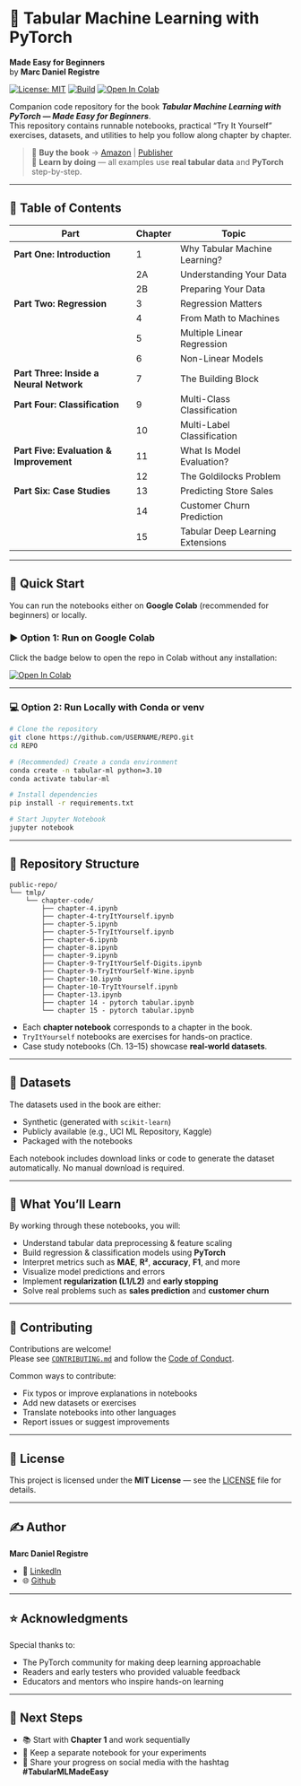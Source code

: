 # 📘 Tabular Machine Learning with PyTorch  
**Made Easy for Beginners**  
by **Marc Daniel Registre**

[![License: MIT](https://img.shields.io/badge/License-MIT-yellow.svg)](#license)
[![Build](https://github.com/USERNAME/REPO/actions/workflows/ci.yml/badge.svg)](https://github.com/USERNAME/REPO/actions)
[![Open In Colab](https://colab.research.google.com/assets/colab-badge.svg)](https://colab.research.google.com/github/USERNAME/REPO)

Companion code repository for the book **_Tabular Machine Learning with PyTorch — Made Easy for Beginners_**.  
This repository contains runnable notebooks, practical “Try It Yourself” exercises, datasets, and utilities to help you follow along chapter by chapter.

> 📖 **Buy the book** → [Amazon](LINK_TO_AMAZON) | [Publisher](LINK_TO_PUBLISHER)  
> 🧠 **Learn by doing** — all examples use **real tabular data** and **PyTorch** step-by-step.

---

## 🧭 Table of Contents

| Part | Chapter | Topic |
|------|---------|-------|
| **Part One: Introduction** | 1 | Why Tabular Machine Learning? |
| | 2A | Understanding Your Data |
| | 2B | Preparing Your Data |
| **Part Two: Regression** | 3 | Regression Matters |
| | 4 | From Math to Machines |
| | 5 | Multiple Linear Regression |
| | 6 | Non-Linear Models |
| **Part Three: Inside a Neural Network** | 7 | The Building Block |
| **Part Four: Classification** | 9 | Multi-Class Classification |
| | 10 | Multi-Label Classification |
| **Part Five: Evaluation & Improvement** | 11 | What Is Model Evaluation? |
| | 12 | The Goldilocks Problem |
| **Part Six: Case Studies** | 13 | Predicting Store Sales |
| | 14 | Customer Churn Prediction |
| | 15 | Tabular Deep Learning Extensions |

---

## 🚀 Quick Start

You can run the notebooks either on **Google Colab** (recommended for beginners) or locally.

### ▶️ Option 1: Run on Google Colab

Click the badge below to open the repo in Colab without any installation:

[![Open In Colab](https://colab.research.google.com/assets/colab-badge.svg)](https://colab.research.google.com/github/USERNAME/REPO)

---

### 💻 Option 2: Run Locally with Conda or venv

```bash
# Clone the repository
git clone https://github.com/USERNAME/REPO.git
cd REPO

# (Recommended) Create a conda environment
conda create -n tabular-ml python=3.10
conda activate tabular-ml

# Install dependencies
pip install -r requirements.txt

# Start Jupyter Notebook
jupyter notebook
```

---

## 📂 Repository Structure

```
public-repo/
└── tmlp/
    └── chapter-code/
        ├── chapter-4.ipynb
        ├── chapter-4-tryItYourself.ipynb
        ├── chapter-5.ipynb
        ├── chapter-5-TryItYourself.ipynb
        ├── chapter-6.ipynb
        ├── chapter-8.ipynb
        ├── chapter-9.ipynb
        ├── Chapter-9-TryItYourSelf-Digits.ipynb
        ├── Chapter-9-TryItYourSelf-Wine.ipynb
        ├── Chapter-10.ipynb
        ├── Chapter-10-TryItYourself.ipynb
        ├── Chapter-13.ipynb
        ├── chapter 14 - pytorch tabular.ipynb
        └── chapter 15 - pytorch tabular.ipynb
```

- Each **chapter notebook** corresponds to a chapter in the book.  
- `TryItYourself` notebooks are exercises for hands-on practice.  
- Case study notebooks (Ch. 13–15) showcase **real-world datasets**.

---

## 📝 Datasets

The datasets used in the book are either:
- Synthetic (generated with `scikit-learn`)
- Publicly available (e.g., UCI ML Repository, Kaggle)
- Packaged with the notebooks

Each notebook includes download links or code to generate the dataset automatically. No manual download is required.

---

## 🧠 What You’ll Learn

By working through these notebooks, you will:
- Understand tabular data preprocessing & feature scaling  
- Build regression & classification models using **PyTorch**  
- Interpret metrics such as **MAE**, **R²**, **accuracy**, **F1**, and more  
- Visualize model predictions and errors  
- Implement **regularization (L1/L2)** and **early stopping**  
- Solve real problems such as **sales prediction** and **customer churn**  

---

## 🤝 Contributing

Contributions are welcome!  
Please see [`CONTRIBUTING.md`](CONTRIBUTING.md) and follow the [Code of Conduct](CODE_OF_CONDUCT.md).

Common ways to contribute:
- Fix typos or improve explanations in notebooks
- Add new datasets or exercises
- Translate notebooks into other languages
- Report issues or suggest improvements

---

## 📄 License

This project is licensed under the **MIT License** — see the [LICENSE](LICENSE) file for details.

---

## ✍️ Author

**Marc Daniel Registre**  
- 💼 [LinkedIn](https://www.linkedin.com/in/marc-daniel-registre)  
- 🌐 [Github](https://www.github.com/mdr356)  

---

## ⭐ Acknowledgments

Special thanks to:
- The PyTorch community for making deep learning approachable  
- Readers and early testers who provided valuable feedback  
- Educators and mentors who inspire hands-on learning

---

## 🧭 Next Steps

- 📚 Start with **Chapter 1** and work sequentially  
- 📝 Keep a separate notebook for your experiments  
- 🚀 Share your progress on social media with the hashtag **#TabularMLMadeEasy**
